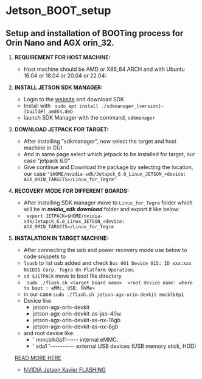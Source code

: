 # Jetson_BOOT_setup
## Setup and installation of BOOTing process for Orin Nano and AGX orin_32.
1. **REQUIREMENT FOR HOST MACHINE:**
    - Host machine should be AMD or X86_64 ARCH and with Ubuntu 16.04 or 18.04 or 20.04 or 22.04:
2. **INSTALL JETSON SDK MANAGER:**
    - Login to the [website](https://developer.nvidia.com/sdk-manager) and download SDK
    - Install with ` sudo apt install ./sdkmanager_[version]-[build#]_amd64.deb`
    - launch SDK Manager with the command, `sdkmanager` 
3. **DOWNLOAD JETPACK FOR TARGET:**
    - After installing "sdkmanager", now select the target and host machine in GUI
    - And in same page select which jetpack to be installed for target, our case "jetpack 6.0"
    - Give continue and Download the package by selecting the location, our case `"$HOME/nvidia-sdk/Jetapck_6.0_Linux_JETSON_<device: AGX_ORIN_TARGETS>/Linux_for_Tegra"`

4. **RECOVERY MODE FOR DIFFERENT BOARDS:**
    - After installing SDK manager move to `Linux_for_Tegra` folder which will be in ***nvidia_sdk download*** folder and export it like below:
    - ` export JETPACK=$HOME/nvidia-sdk/Jetapck_6.0_Linux_JETSON_<device: AGX_ORIN_TARGETS>/Linux_for_Tegra`
5. **INSTALATION IN TARGET MACHINE:**
    - After connecting the usb and  power recovery mode use below to code snippets to
    - ` lsusb ` to list usb added and check `Bus 001 Device 015: ID xxx:xxx NVIDIS Corp. Tegra On-Platform Operation`.
    - ` cd $JETPACK ` move to boot file directory
    - ` sudo ./flash.sh <target board name>  <root device name: where to boot : eMMc, USB, NVMe>`
    - in our case `sudo ./flash.sh jetson-agx-orin-devkit mmcblk0p1`
    - Device like 
        * jetson-agx-orin-devkit
        * jetson-agx-orin-devkit-as-jao-40w
        * jetson-agx-orin-devkit-as-nx-16gb
        * jetson-agx-orin-devkit-as-nx-8gb
    - and root device like:
        * ' mmcblk0p1'----- internal eMMC.
        * ' sda1 '---------- external  USB devices (USB memory stick, HDD)
    
    [READ MORE HERE](https://developer.ridgerun.com/wiki/index.php/NVIDIA_Jetson_Orin/JetPack_5.0.2/Flashing_Board#Option_#1:_eMMC)
    - [NVIDIA Jetson Xavier FLASHING](https://developer.ridgerun.com/wiki/index.php/Xavier/JetPack_5.0.2/Flashing_Board)
